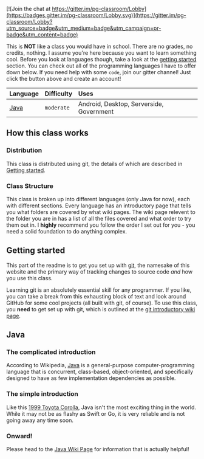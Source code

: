 [![Join the chat at https://gitter.im/pg-classroom/Lobby](https://badges.gitter.im/pg-classroom/Lobby.svg)](https://gitter.im/pg-classroom/Lobby?utm_source=badge&utm_medium=badge&utm_campaign=pr-badge&utm_content=badge)

This is **NOT** like a class you would have in school. There are no grades, no credits, nothing. I assume you're here because you want to learn something cool. Before you look at languages though, take a look at the [getting started] section. You can check out all of the programming languages I have to offer down below. If you need help with some `code`, join our gitter channel! Just click the button above and create an account!

| Language  | Difficulty | Uses                                     |
| :-------- | :--------- | :--------------------------------------- |
| [Java]    | `moderate` | Android, Desktop, Serverside, Government |

[Java]: #Java

## How this class works
### Distribution
This class is distributed using git, the details of which are described in [Getting started].
### Class Structure
This class is broken up into different languages (only Java for now), each with different sections. Every language has an introductory page that tells you what folders are covered by what wiki pages. The wiki page relevent to the folder you are in has a list of all the files covered and what order to try them out in. I **highly** recommend you follow the order I set out for you - you need a solid foundation to do anything complex. 

## Getting started
This part of the readme is to get you set up with [git], the namesake of this website and the primary way of tracking changes to source code _and_ how you use this class. 

Learning git is an absolutely essential skill for any programmer. If you like, you can take a break from this exhausting block of text and look around GitHub for some cool projects (all built with git, of course). To use this class, you **need** to get set up with git, which  is outlined at the [git introductory wiki page].

## Java
### The complicated introduction
According to Wikipedia, [Java][j-w] is a general-purpose computer-programming language that is concurrent, class-based, object-oriented, and specifically designed to have as few implementation dependencies as possible. 
### The simple introduction
Like this [1999 Toyota Corolla], Java isn't the most exciting thing in the world. While it may not be as flashy as Swift or Go, it is very reliable and is not going away any time soon. 
### Onward!
Please head to the [Java Wiki Page] for information that is actually helpful!


[j-w]: https://en.wikipedia.org/wiki/Java_(programming_language)
[1999 Toyota Corolla]: https://www.craigslist.org/about/best/hou/6565526716.html
[Java Wiki Page]: https://github.com/peterpie123/classroom/wiki/Java
[getting started]: #getting-started
[git]: https://git-scm.com/
[git documentation]: https://github.com/git/git#git---fast-scalable-distributed-revision-control-system
[git introductory wiki page]: https://github.com/peterpie123/classroom/wiki/Git-%E2%80%90-Introduction
[Getting started]: #getting-started
